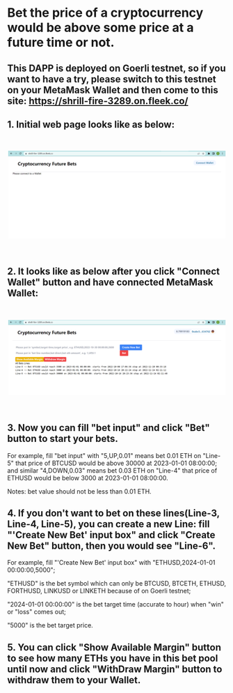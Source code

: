 # Bet the price of a cryptocurrency would be above some price at a future time or not.
## This DAPP is deployed on Goerli testnet, so if you want to have a try, please switch to this testnet on your MetaMask Wallet and then come to this site: https://shrill-fire-3289.on.fleek.co/

## 1. Initial web page looks like as below:
<br/>
<p align="center">
<img src="./img/initial.png" width="500">
</p>
<br/> 

## 2. It looks like as below after you click "Connect Wallet" button and have connected MetaMask Wallet:
<br/>
<p align="center">
<img src="./img/connected.png" width="500">
</p>
<br/> 

## 3. Now you can fill "bet input" and click "Bet" button to start your bets.

For example, fill "bet input" with "5,UP,0.01" means bet 0.01 ETH on "Line-5" that price of BTCUSD would be above 30000 at 2023-01-01 08:00:00; and similar "4,DOWN,0.03" means bet 0.03 ETH on "Line-4" that price of ETHUSD would be below 3000 at 2023-01-01 08:00:00. 

Notes: bet value should not be less than 0.01 ETH.

## 4. If you don't want to bet on these lines(Line-3, Line-4, Line-5), you can create a new Line: fill "'Create New Bet' input box" and click "Create New Bet" button, then you would see "Line-6".

For example, fill "'Create New Bet' input box" with "ETHUSD,2024-01-01 00:00:00,5000"; 

"ETHUSD" is the bet symbol which can only be BTCUSD, BTCETH, ETHUSD, FORTHUSD, LINKUSD or LINKETH because of on Goerli testnet;

"2024-01-01 00:00:00" is the bet target time (accurate to hour) when "win" or "loss" comes out;

"5000" is the bet target price.

## 5. You can click "Show Available Margin" button to see how many ETHs you have in this bet pool until now and click "WithDraw Margin" button to withdraw them to your Wallet.